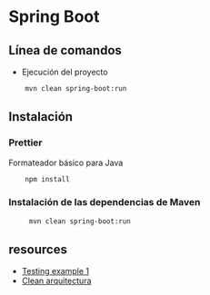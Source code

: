 # Spring Boot

## Línea de comandos

* Ejecución del proyecto

```bash
    mvn clean spring-boot:run
```

## Instalación

### Prettier

Formateador básico para Java 

```bash
    npm install 
```

### Instalación de las dependencias de Maven

```bash
     mvn clean spring-boot:run
```

## resources

* [Testing example 1](https://github.com/royrusso/spring-mvc-rest-mockito/blob/master/src/test/java/org/royrusso/mvc/controller/UserControllerTest.java) 
* [Clean arquitectura](https://github.com/damienbeaufils/spring-boot-clean-architecture-demo/)